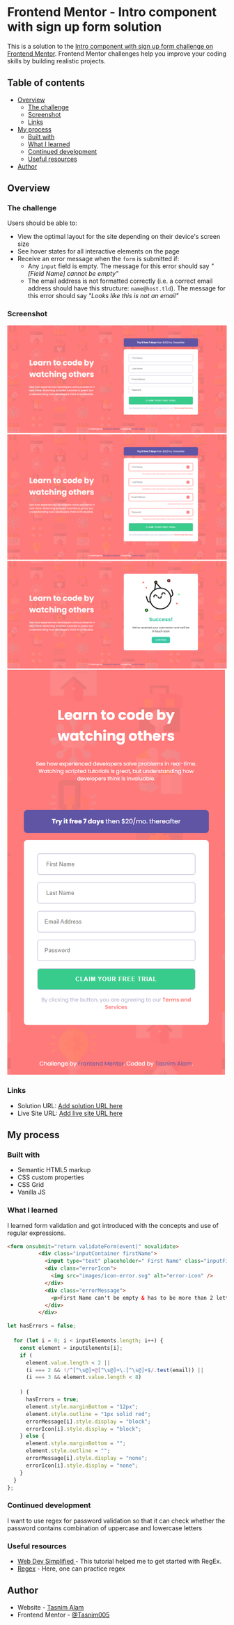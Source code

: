 # Frontend Mentor - Intro component with sign up form solution

This is a solution to the [Intro component with sign up form challenge on Frontend Mentor](https://www.frontendmentor.io/challenges/intro-component-with-signup-form-5cf91bd49edda32581d28fd1). Frontend Mentor challenges help you improve your coding skills by building realistic projects.

## Table of contents

- [Overview](#overview)
  - [The challenge](#the-challenge)
  - [Screenshot](#screenshot)
  - [Links](#links)
- [My process](#my-process)
  - [Built with](#built-with)
  - [What I learned](#what-i-learned)
  - [Continued development](#continued-development)
  - [Useful resources](#useful-resources)
- [Author](#author)

## Overview

### The challenge

Users should be able to:

- View the optimal layout for the site depending on their device's screen size
- See hover states for all interactive elements on the page
- Receive an error message when the `form` is submitted if:
  - Any `input` field is empty. The message for this error should say _"[Field Name] cannot be empty"_
  - The email address is not formatted correctly (i.e. a correct email address should have this structure: `name@host.tld`). The message for this error should say _"Looks like this is not an email"_

### Screenshot

![Desktop](images/preview.png)
![Active-state](images/activeState.png)
![Success-state](images/success.png)
![Mobile](images/preview-mobile.png)

### Links

- Solution URL: [Add solution URL here](https://github.com/Tasnim005/Intro-component-with-sign-up-form)
- Live Site URL: [Add live site URL here](https://tasnim005.github.io/Intro-component-with-sign-up-form/)

## My process

### Built with

- Semantic HTML5 markup
- CSS custom properties
- CSS Grid
- Vanilla JS

### What I learned

I learned form validation and got introduced with the concepts and use of regular expressions.

```html
<form onsubmit="return validateForm(event)" novalidate>
          <div class="inputContainer firstName">
            <input type="text" placeholder=" First Name" class="inputField"/>
            <div class="errorIcon">
              <img src="images/icon-error.svg" alt="error-icon" />
            </div>
            <div class="errorMessage">
              <p>First Name can't be empty & has to be more than 2 letters</p>
            </div>
          </div>
```

```js
let hasErrors = false;

  for (let i = 0; i < inputElements.length; i++) {
    const element = inputElements[i];
    if (
      element.value.length < 2 ||
      (i === 2 && !/^[^\s@]+@[^\s@]+\.[^\s@]+$/.test(email)) ||
      (i === 3 && element.value.length < 8)
  
    ) {
      hasErrors = true;
      element.style.marginBottom = "12px";
      element.style.outline = "1px solid red";
      errorMessage[i].style.display = "block";
      errorIcon[i].style.display = "block";
    } else {
      element.style.marginBottom = "";
      element.style.outline = "";
      errorMessage[i].style.display = "none";
      errorIcon[i].style.display = "none";
    }
  }
};
```

### Continued development

I want to use regex for password validation so that it can check whether the password contains combination of uppercase and lowercase letters

### Useful resources

- [Web Dev Simplified ](https://www.youtube.com/watch?v=rhzKDrUiJVk&list=PLs0jC4DgSiPswGBozHflgzflAbqNUWKW-&index=61) - This tutorial helped me to get started with RegEx.
- [Regex](https://regexr.com/) - Here, one can practice regex

## Author
- Website - [Tasnim Alam](https://github.com/Tasnim005)
- Frontend Mentor - [@Tasnim005](https://www.frontendmentor.io/profile/Tasnim005)
